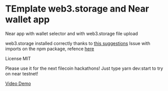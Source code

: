 # TEmplate web3.storage and Near wallet app
 Near app with wallet selector and with web3.storage file upload

web3.storage installed correctly thanks to [this suggestions](https://stackoverflow.com/questions/70063600/cant-resolve-ipfs-car-blockstore-memory-when-importing-nft-storage)
Issue with imports on the npm package, refence [here](https://github.com/web3-storage/web3.storage/issues/1301)

License MIT

Please use it for the next filecoin hackathons!
Just type yarn dev:start to try on near testnet!

[Video Demo](https://watch.screencastify.com/v/c1U67F0gmEgbbV5kmoZy)
